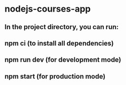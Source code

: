 # nodejs-courses-app

## In the project directory, you can run:

## npm ci (to install all dependencies)

## npm run dev (for development mode)

## npm start (for production mode)
